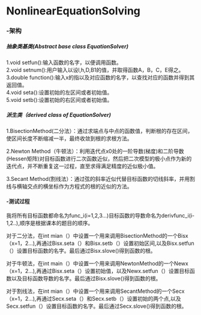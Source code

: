 # NonlinearEquationSolving

### -架构

##### 抽象类基类(Abstract base class EquationSolver)
1.void setfun():输入函数的名字，以便调用函数。  
2.void setnum():用户输入以设l,h,D,B1的值，并取得函数A，B，C，E得之。  
3.double function():输入x的指以及对应函数的名字，以查找对应的函数并得到其返回值。  
4.void seta():设置初始的左区间或者初始值。  
5.void setb():设置初始的右区间或者初始值。  

##### 派生类（derived class of EquationSolver)
1.BisectionMethod(二分法）：通过求端点与中点的函数值，判断根的存在区间，使区间长度不断缩减一半，最终收敛到根的求根方法。  

2.Newton Method（牛顿法）：利用迭代点x0处的一阶导数(梯度)和二阶导数(Hessen矩阵)对目标函数进行二次函数近似，然后把二次模型的极小点作为新的迭代点，并不断重复这一过程，直至求得满足精度的近似极小值。  

3.Secant Method(割线法）：通过弦的斜率近似代替目标函数的切线斜率，并用割线与横轴交点的横坐标作为方程式的根的近似的方法。  

#### -测试过程

我将所有目标函数都命名为func_i(i=1,2,3...)目标函数的导数命名为derivfunc_i(i-1,2..),顺序是根据课本的题目的顺序。      

对于二分法，在int mian（）中设置一个用来调用BisectionMethod的一个Bisx（x=1，2...),再通过Bisx.seta（）和Bisx.setb（）设置初始区间,以及Bisx.setfun（）设置目标函数的名字。最后通过Bisx.slove()得到函数的根。      

对于牛顿法，在int main（）中设置一个用来调用NewtonMethod的一个Newx（x=1，2...),再通过Bisx.seta（）设置初始值，以及Newx.setfun（）设置目标函数以及目标函数导数的名字。最后通过Bisx.slove()得到函数的根。     
  
对于割线法，在int mian（）中设置一个用来调用SecantMethod的一个Secx（x=1，2...),再通过Secx.seta（）和Secx.setb（）设置初始的两个点,以及Secx.setfun（）设置目标函数的名字。最后通过Secx.slove()得到函数的根。       
